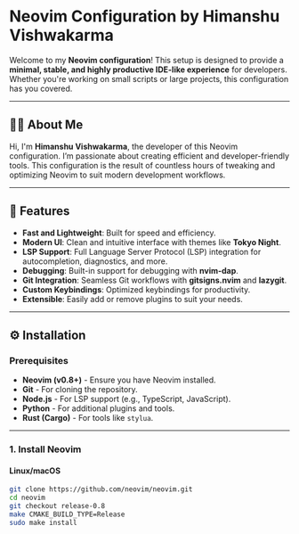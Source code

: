# Neovim Configuration by Himanshu Vishwakarma

Welcome to my **Neovim configuration**! This setup is designed to provide a **minimal, stable, and highly productive IDE-like experience** for developers. Whether you're working on small scripts or large projects, this configuration has you covered.

---

## 👨‍💻 About Me

Hi, I'm **Himanshu Vishwakarma**, the developer of this Neovim configuration. I’m passionate about creating efficient and developer-friendly tools. This configuration is the result of countless hours of tweaking and optimizing Neovim to suit modern development workflows.

---

## 🚀 Features

- **Fast and Lightweight**: Built for speed and efficiency.
- **Modern UI**: Clean and intuitive interface with themes like **Tokyo Night**.
- **LSP Support**: Full Language Server Protocol (LSP) integration for autocompletion, diagnostics, and more.
- **Debugging**: Built-in support for debugging with **nvim-dap**.
- **Git Integration**: Seamless Git workflows with **gitsigns.nvim** and **lazygit**.
- **Custom Keybindings**: Optimized keybindings for productivity.
- **Extensible**: Easily add or remove plugins to suit your needs.

---

## ⚙️ Installation

### Prerequisites

- **Neovim (v0.8+)** - Ensure you have Neovim installed.
- **Git** - For cloning the repository.
- **Node.js** - For LSP support (e.g., TypeScript, JavaScript).
- **Python** - For additional plugins and tools.
- **Rust (Cargo)** - For tools like `stylua`.

---

### 1. Install Neovim

#### Linux/macOS
```bash
git clone https://github.com/neovim/neovim.git
cd neovim
git checkout release-0.8
make CMAKE_BUILD_TYPE=Release
sudo make install
